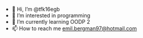 - 👋 Hi, I’m @tfk16egb
- 👀 I’m interested in programming
- 🌱 I’m currently learning OODP 2
- 📫 How to reach me emil.bergman97@hotmail.com

<!---
tfk16egb/tfk16egb is a ✨ special ✨ repository because its `README.md` (this file) appears on your GitHub profile.
You can click the Preview link to take a look at your changes.
--->
